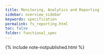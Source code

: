 ```yaml
---
title: Monitoring, Analytics and Reporting
sidebar: overview_sidebar
keywords: specification
permalink: fs_reporting.html
toc: false
folder: functional_spec
---
```


{% include note-notpublished.html %}

